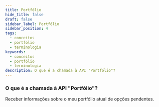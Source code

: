 ```yaml
---
title: Portfólio
hide_title: false
draft: false
sidebar_label: Portfólio
sidebar_position: 4
tags:
  - conceitos
  - portfólio
  - terminologia
keywords:
  - conceitos
  - portfólio
  - terminologia
description: O que é a chamada à API "Portfólio"?
---
```


### O que é a chamada à API "Portfólio"?

Receber informações sobre o meu portfólio atual de opções pendentes.
